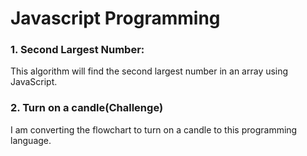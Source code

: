 # Javascript Programming

### 1. Second Largest Number:

This algorithm will find the second largest number in an array using JavaScript.

### 2. Turn on a candle(Challenge)
I am converting the flowchart to turn on a candle to this programming language.
